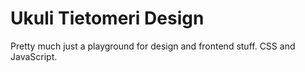 # Ukuli Tietomeri Design
Pretty much just a playground for design and frontend stuff. CSS and JavaScript.
